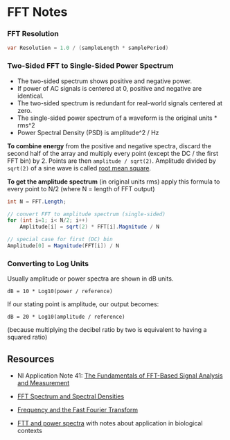 # FFT Notes

### FFT Resolution
```cs
var Resolution = 1.0 / (sampleLength * samplePeriod)
```

### Two-Sided FFT to Single-Sided Power Spectrum

* The two-sided spectrum shows positive and negative power.
* If power of AC signals is centered at 0, positive and negative are identical.
* The two-sided spectrum is redundant for real-world signals centered at zero.
* The single-sided power spectrum of a waveform is the original units * rms^2
* Power Spectral Density (PSD) is amplitude^2 / Hz

**To combine energy** from the positive and negative spectra, discard the second half of the array and multiply every point (except the DC / the first FFT bin) by 2. Points are then `amplitude / sqrt(2)`. Amplitude divided by `sqrt(2)` of a sine wave is called [root mean square](https://en.wikipedia.org/wiki/Root_mean_square).

**To get the amplitude spectrum** (in original units rms) apply this formula to every point to N/2 (where N = length of FFT output)

```cs
int N = FFT.Length;

// convert FFT to amplitude spectrum (single-sided)
for (int i=1; i< N/2; i++)
    Amplitude[i] = sqrt(2) * FFT[i].Magnitude / N

// special case for first (DC) bin
Amplitude[0] = Magnitude(FFT[i]) / N
```

### Converting to Log Units

Usually amplitude or power spectra are shown in dB units.

```
dB = 10 * Log10(power / reference)
```

If our stating point is amplitude, our output becomes:

```
dB = 20 * Log10(amplitude / reference)
```

(because multiplying the decibel ratio by two is equivalent to having a squared ratio)

## Resources

* NI Application Note 41: [The Fundamentals of FFT-Based Signal Analysis
and Measurement ](https://www.sjsu.edu/people/burford.furman/docs/me120/FFT_tutorial_NI.pdf)

* [FFT Spectrum and Spectral Densities](https://www.ap.com/blog/fft-spectrum-and-spectral-densities-same-data-different-scaling/)

* [Frequency and the Fast Fourier Transform](https://www.oreilly.com/library/view/elegant-scipy/9781491922927/ch04.html)

* [FTT and power spectra](http://faculty.jsd.claremont.edu/jmilton/Math_Lab_tool/Labs/Lab9.pdf) with notes about application in biological contexts